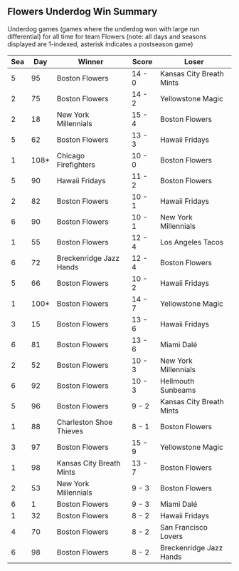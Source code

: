 ## Flowers Underdog Win Summary



Underdog games (games where the underdog won with large run differential) for all time for team Flowers (note: all days and seasons displayed are 1-indexed, asterisk indicates a postseason game)


| Sea | Day | Winner | Score | Loser | 
| ------ |------ |------ |------ |------ |
| 5 | 95 | Boston Flowers | 14 - 0 | Kansas City Breath Mints | 
| 2 | 75 | Boston Flowers | 14 - 2 | Yellowstone Magic | 
| 2 | 18 | New York Millennials | 15 - 4 | Boston Flowers | 
| 5 | 62 | Boston Flowers | 13 - 3 | Hawaii Fridays | 
| 1 | 108* | Chicago Firefighters | 10 - 0 | Boston Flowers | 
| 5 | 90 | Hawaii Fridays | 11 - 2 | Boston Flowers | 
| 2 | 82 | Boston Flowers | 10 - 1 | Hawaii Fridays | 
| 6 | 90 | Boston Flowers | 10 - 1 | New York Millennials | 
| 1 | 55 | Boston Flowers | 12 - 4 | Los Angeles Tacos | 
| 6 | 72 | Breckenridge Jazz Hands | 12 - 4 | Boston Flowers | 
| 5 | 66 | Boston Flowers | 10 - 2 | Hawaii Fridays | 
| 1 | 100* | Boston Flowers | 14 - 7 | Yellowstone Magic | 
| 3 | 15 | Boston Flowers | 13 - 6 | Hawaii Fridays | 
| 6 | 81 | Boston Flowers | 13 - 6 | Miami Dalé | 
| 2 | 52 | Boston Flowers | 10 - 3 | New York Millennials | 
| 6 | 92 | Boston Flowers | 10 - 3 | Hellmouth Sunbeams | 
| 5 | 96 | Boston Flowers | 9 - 2 | Kansas City Breath Mints | 
| 1 | 88 | Charleston Shoe Thieves | 8 - 1 | Boston Flowers | 
| 3 | 97 | Boston Flowers | 15 - 9 | Yellowstone Magic | 
| 1 | 98 | Kansas City Breath Mints | 13 - 7 | Boston Flowers | 
| 2 | 53 | New York Millennials | 9 - 3 | Boston Flowers | 
| 6 | 1 | Boston Flowers | 9 - 3 | Miami Dalé | 
| 1 | 32 | Boston Flowers | 8 - 2 | Hawaii Fridays | 
| 4 | 70 | Boston Flowers | 8 - 2 | San Francisco Lovers | 
| 6 | 98 | Boston Flowers | 8 - 2 | Breckenridge Jazz Hands | 


